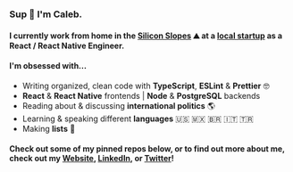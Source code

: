 ### Sup 🤙 I'm Caleb.

#### I currently work from home in the [Silicon Slopes](https://en.wikipedia.org/wiki/Silicon_Slopes) ⛰️ at a [local startup](https://zoowho.com/) as a React / React Native Engineer.

#### I'm obsessed with...
- Writing organized, clean code with **TypeScript**, **ESLint** & **Prettier** 🤓
- **React** & **React Native** frontends | **Node** & **PostgreSQL** backends
- Reading about & discussing **international politics** 🌎
- Learning & speaking different **languages** 🇺🇸 🇲🇽 🇧🇷 🇮🇹 🇹🇷
- Making **lists** 📝

#### Check out some of my pinned repos below, or to find out more about me, check out my [Website](https://www.caleblovell.dev/), [LinkedIn](https://www.linkedin.com/in/caleblovell/), or [Twitter](https://twitter.com/Caleb__Lovell)!
